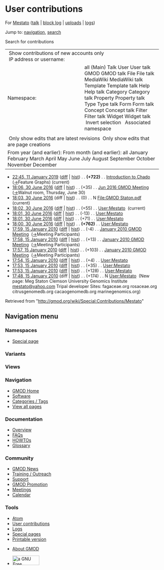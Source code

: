 <div id="mw-page-base" class="noprint">

</div>

<div id="mw-head-base" class="noprint">

</div>

<div id="content" class="mw-body" role="main">

<span id="top"></span>

<div id="mw-js-message" style="display:none;">

</div>



# <span dir="auto">User contributions</span>

<div id="bodyContent">

<div id="contentSub">

For [Mestato](/wiki/User:Mestato "User:Mestato") (<a
href="/mediawiki/index.php?title=User_talk:Mestato&amp;action=edit&amp;redlink=1"
class="new" title="User talk:Mestato (page does not exist)">talk</a> \|
[block
log](/mediawiki/index.php?title=Special:Log/block&page=User%3AMestato "Special:Log/block")
\|
[uploads](/wiki/Special:ListFiles/Mestato "Special:ListFiles/Mestato")
\| [logs](/wiki/Special:Log/Mestato "Special:Log/Mestato"))

</div>

<div id="jump-to-nav" class="mw-jump">

Jump to: [navigation](#mw-navigation), [search](#p-search)

</div>

<div id="mw-content-text">

Search for contributions

<table class="mw-contributions-table">
<colgroup>
<col style="width: 50%" />
<col style="width: 50%" />
</colgroup>
<tbody>
<tr class="odd">
<td colspan="2"> Show contributions of new accounts only<br />
 IP address or username:</td>
</tr>
<tr class="even">
<td class="mw-label">Namespace:</td>
<td>all (Main) Talk User User talk GMOD GMOD talk File File talk
MediaWiki MediaWiki talk Template Template talk Help Help talk Category
Category talk Property Property talk Type Type talk Form Form talk
Concept Concept talk Filter Filter talk Widget Widget talk  
 Invert selection 
 Associated namespace </td>
</tr>
<tr class="odd">
<td colspan="2"></td>
</tr>
<tr class="even">
<td colspan="2"> Only show edits that are latest revisions
 Only show edits that are page creations</td>
</tr>
<tr class="odd">
<td colspan="2">From year (and earlier): From month (and earlier): all
January February March April May June July August September October
November December</td>
</tr>
</tbody>
</table>

- <a
  href="/mediawiki/index.php?title=Introduction_to_Chado&amp;oldid=27763"
  class="mw-changeslist-date" title="Introduction to Chado">22:45, 11
  January 2019</a>
  ([diff](/mediawiki/index.php?title=Introduction_to_Chado&diff=prev&oldid=27763 "Introduction to Chado")
  \|
  [hist](/mediawiki/index.php?title=Introduction_to_Chado&action=history "Introduction to Chado"))
  <span class="mw-changeslist-separator">. .</span> **(+722)**‎
  <span class="mw-changeslist-separator">. .</span>
  <a href="/wiki/Introduction_to_Chado" class="mw-contributions-title"
  title="Introduction to Chado">Introduction to Chado</a> ‎
  <span class="comment">([→](/wiki/Introduction_to_Chado#Feature_Graphs "Introduction to Chado")‎<span dir="auto"><span class="autocomment">Feature
  Graphs</span></span>)</span> <span class="mw-uctop">(current)</span>
- <a
  href="/mediawiki/index.php?title=Jun_2016_GMOD_Meeting&amp;oldid=27206"
  class="mw-changeslist-date" title="Jun 2016 GMOD Meeting">18:06, 30 June
  2016</a>
  ([diff](/mediawiki/index.php?title=Jun_2016_GMOD_Meeting&diff=prev&oldid=27206 "Jun 2016 GMOD Meeting")
  \|
  [hist](/mediawiki/index.php?title=Jun_2016_GMOD_Meeting&action=history "Jun 2016 GMOD Meeting"))
  <span class="mw-changeslist-separator">. .</span>
  <span class="mw-plusminus-pos" dir="ltr"
  title="5,746 bytes after change">(+35)</span>‎
  <span class="mw-changeslist-separator">. .</span>
  <a href="/wiki/Jun_2016_GMOD_Meeting" class="mw-contributions-title"
  title="Jun 2016 GMOD Meeting">Jun 2016 GMOD Meeting</a> ‎
  <span class="comment">([→](/wiki/Jun_2016_GMOD_Meeting#Walnut_room.2C_Thursday.2C_June_30 "Jun 2016 GMOD Meeting")‎<span dir="auto"><span class="autocomment">Walnut
  room, Thursday, June 30</span></span>)</span>
- <a
  href="/mediawiki/index.php?title=File:GMOD_Staton.pdf&amp;oldid=27205"
  class="mw-changeslist-date" title="File:GMOD Staton.pdf">18:03, 30 June
  2016</a> (diff \|
  [hist](/mediawiki/index.php?title=File:GMOD_Staton.pdf&action=history "File:GMOD Staton.pdf"))
  <span class="mw-changeslist-separator">. .</span>
  <span class="mw-plusminus-null" dir="ltr"
  title="0 bytes after change">(0)</span>‎
  <span class="mw-changeslist-separator">. .</span> N
  <a href="/wiki/File:GMOD_Staton.pdf" class="mw-contributions-title"
  title="File:GMOD Staton.pdf">File:GMOD Staton.pdf</a> ‎
  <span class="mw-uctop">(current)</span>
- <a href="/mediawiki/index.php?title=User:Mestato&amp;oldid=27204"
  class="mw-changeslist-date" title="User:Mestato">18:02, 30 June 2016</a>
  ([diff](/mediawiki/index.php?title=User:Mestato&diff=prev&oldid=27204 "User:Mestato")
  \|
  [hist](/mediawiki/index.php?title=User:Mestato&action=history "User:Mestato"))
  <span class="mw-changeslist-separator">. .</span>
  <span class="mw-plusminus-pos" dir="ltr"
  title="1,216 bytes after change">(+55)</span>‎
  <span class="mw-changeslist-separator">. .</span>
  <a href="/wiki/User:Mestato" class="mw-contributions-title"
  title="User:Mestato">User:Mestato</a> ‎
  <span class="mw-uctop">(current)</span>
- <a href="/mediawiki/index.php?title=User:Mestato&amp;oldid=27203"
  class="mw-changeslist-date" title="User:Mestato">18:01, 30 June 2016</a>
  ([diff](/mediawiki/index.php?title=User:Mestato&diff=prev&oldid=27203 "User:Mestato")
  \|
  [hist](/mediawiki/index.php?title=User:Mestato&action=history "User:Mestato"))
  <span class="mw-changeslist-separator">. .</span>
  <span class="mw-plusminus-neg" dir="ltr"
  title="1,161 bytes after change">(-13)</span>‎
  <span class="mw-changeslist-separator">. .</span>
  <a href="/wiki/User:Mestato" class="mw-contributions-title"
  title="User:Mestato">User:Mestato</a> ‎
- <a href="/mediawiki/index.php?title=User:Mestato&amp;oldid=27202"
  class="mw-changeslist-date" title="User:Mestato">18:01, 30 June 2016</a>
  ([diff](/mediawiki/index.php?title=User:Mestato&diff=prev&oldid=27202 "User:Mestato")
  \|
  [hist](/mediawiki/index.php?title=User:Mestato&action=history "User:Mestato"))
  <span class="mw-changeslist-separator">. .</span>
  <span class="mw-plusminus-pos" dir="ltr"
  title="1,174 bytes after change">(+71)</span>‎
  <span class="mw-changeslist-separator">. .</span>
  <a href="/wiki/User:Mestato" class="mw-contributions-title"
  title="User:Mestato">User:Mestato</a> ‎
- <a href="/mediawiki/index.php?title=User:Mestato&amp;oldid=27201"
  class="mw-changeslist-date" title="User:Mestato">18:00, 30 June 2016</a>
  ([diff](/mediawiki/index.php?title=User:Mestato&diff=prev&oldid=27201 "User:Mestato")
  \|
  [hist](/mediawiki/index.php?title=User:Mestato&action=history "User:Mestato"))
  <span class="mw-changeslist-separator">. .</span> **(+762)**‎
  <span class="mw-changeslist-separator">. .</span>
  <a href="/wiki/User:Mestato" class="mw-contributions-title"
  title="User:Mestato">User:Mestato</a> ‎
- <a
  href="/mediawiki/index.php?title=January_2010_GMOD_Meeting&amp;oldid=11383"
  class="mw-changeslist-date" title="January 2010 GMOD Meeting">17:59, 15
  January 2010</a>
  ([diff](/mediawiki/index.php?title=January_2010_GMOD_Meeting&diff=prev&oldid=11383 "January 2010 GMOD Meeting")
  \|
  [hist](/mediawiki/index.php?title=January_2010_GMOD_Meeting&action=history "January 2010 GMOD Meeting"))
  <span class="mw-changeslist-separator">. .</span>
  <span class="mw-plusminus-neg" dir="ltr"
  title="18,502 bytes after change">(-4)</span>‎
  <span class="mw-changeslist-separator">. .</span>
  <a href="/wiki/January_2010_GMOD_Meeting" class="mw-contributions-title"
  title="January 2010 GMOD Meeting">January 2010 GMOD Meeting</a> ‎
  <span class="comment">([→](/wiki/January_2010_GMOD_Meeting#Meeting_Participants "January 2010 GMOD Meeting")‎<span dir="auto"><span class="autocomment">Meeting
  Participants</span></span>)</span>
- <a
  href="/mediawiki/index.php?title=January_2010_GMOD_Meeting&amp;oldid=11382"
  class="mw-changeslist-date" title="January 2010 GMOD Meeting">17:58, 15
  January 2010</a>
  ([diff](/mediawiki/index.php?title=January_2010_GMOD_Meeting&diff=prev&oldid=11382 "January 2010 GMOD Meeting")
  \|
  [hist](/mediawiki/index.php?title=January_2010_GMOD_Meeting&action=history "January 2010 GMOD Meeting"))
  <span class="mw-changeslist-separator">. .</span>
  <span class="mw-plusminus-pos" dir="ltr"
  title="18,506 bytes after change">(+13)</span>‎
  <span class="mw-changeslist-separator">. .</span>
  <a href="/wiki/January_2010_GMOD_Meeting" class="mw-contributions-title"
  title="January 2010 GMOD Meeting">January 2010 GMOD Meeting</a> ‎
  <span class="comment">([→](/wiki/January_2010_GMOD_Meeting#Meeting_Participants "January 2010 GMOD Meeting")‎<span dir="auto"><span class="autocomment">Meeting
  Participants</span></span>)</span>
- <a
  href="/mediawiki/index.php?title=January_2010_GMOD_Meeting&amp;oldid=11381"
  class="mw-changeslist-date" title="January 2010 GMOD Meeting">17:57, 15
  January 2010</a>
  ([diff](/mediawiki/index.php?title=January_2010_GMOD_Meeting&diff=prev&oldid=11381 "January 2010 GMOD Meeting")
  \|
  [hist](/mediawiki/index.php?title=January_2010_GMOD_Meeting&action=history "January 2010 GMOD Meeting"))
  <span class="mw-changeslist-separator">. .</span>
  <span class="mw-plusminus-pos" dir="ltr"
  title="18,493 bytes after change">(+103)</span>‎
  <span class="mw-changeslist-separator">. .</span>
  <a href="/wiki/January_2010_GMOD_Meeting" class="mw-contributions-title"
  title="January 2010 GMOD Meeting">January 2010 GMOD Meeting</a> ‎
  <span class="comment">([→](/wiki/January_2010_GMOD_Meeting#Meeting_Participants "January 2010 GMOD Meeting")‎<span dir="auto"><span class="autocomment">Meeting
  Participants</span></span>)</span>
- <a href="/mediawiki/index.php?title=User:Mestato&amp;oldid=11380"
  class="mw-changeslist-date" title="User:Mestato">17:54, 15 January
  2010</a>
  ([diff](/mediawiki/index.php?title=User:Mestato&diff=prev&oldid=11380 "User:Mestato")
  \|
  [hist](/mediawiki/index.php?title=User:Mestato&action=history "User:Mestato"))
  <span class="mw-changeslist-separator">. .</span>
  <span class="mw-plusminus-pos" dir="ltr"
  title="341 bytes after change">(+4)</span>‎
  <span class="mw-changeslist-separator">. .</span>
  <a href="/wiki/User:Mestato" class="mw-contributions-title"
  title="User:Mestato">User:Mestato</a> ‎
- <a href="/mediawiki/index.php?title=User:Mestato&amp;oldid=11379"
  class="mw-changeslist-date" title="User:Mestato">17:53, 15 January
  2010</a>
  ([diff](/mediawiki/index.php?title=User:Mestato&diff=prev&oldid=11379 "User:Mestato")
  \|
  [hist](/mediawiki/index.php?title=User:Mestato&action=history "User:Mestato"))
  <span class="mw-changeslist-separator">. .</span>
  <span class="mw-plusminus-pos" dir="ltr"
  title="337 bytes after change">(+35)</span>‎
  <span class="mw-changeslist-separator">. .</span>
  <a href="/wiki/User:Mestato" class="mw-contributions-title"
  title="User:Mestato">User:Mestato</a> ‎
- <a href="/mediawiki/index.php?title=User:Mestato&amp;oldid=11378"
  class="mw-changeslist-date" title="User:Mestato">17:53, 15 January
  2010</a>
  ([diff](/mediawiki/index.php?title=User:Mestato&diff=prev&oldid=11378 "User:Mestato")
  \|
  [hist](/mediawiki/index.php?title=User:Mestato&action=history "User:Mestato"))
  <span class="mw-changeslist-separator">. .</span>
  <span class="mw-plusminus-pos" dir="ltr"
  title="302 bytes after change">(+128)</span>‎
  <span class="mw-changeslist-separator">. .</span>
  <a href="/wiki/User:Mestato" class="mw-contributions-title"
  title="User:Mestato">User:Mestato</a> ‎
- <a href="/mediawiki/index.php?title=User:Mestato&amp;oldid=11377"
  class="mw-changeslist-date" title="User:Mestato">17:48, 15 January
  2010</a> (diff \|
  [hist](/mediawiki/index.php?title=User:Mestato&action=history "User:Mestato"))
  <span class="mw-changeslist-separator">. .</span>
  <span class="mw-plusminus-pos" dir="ltr"
  title="174 bytes after change">(+174)</span>‎
  <span class="mw-changeslist-separator">. .</span> N
  <a href="/wiki/User:Mestato" class="mw-contributions-title"
  title="User:Mestato">User:Mestato</a> ‎ <span class="comment">(New
  page: Meg Staton Clemson University Genomics Institute
  mestato@yahoo.com Tripal developer Sites: fagaceae.org rosaceae.org
  citrusgenomedb.org cacaogenomedb.org marinegenomics.org)</span>

</div>

<div class="printfooter">

Retrieved from "<http://gmod.org/wiki/Special:Contributions/Mestato>"

</div>

<div id="catlinks" class="catlinks catlinks-allhidden">

</div>

<div class="visualClear">

</div>

</div>

</div>

<div id="mw-navigation">

## Navigation menu

<div id="mw-head">



<div id="left-navigation">

<div id="p-namespaces" class="vectorTabs" role="navigation"
aria-labelledby="p-namespaces-label">

### Namespaces

- <span id="ca-nstab-special">[Special
  page](/wiki/Special:Contributions/Mestato "This is a special page, you cannot edit the page itself")</span>

</div>

<div id="p-variants" class="vectorMenu emptyPortlet" role="navigation"
aria-labelledby="p-variants-label">

### 

### Variants[](#)

<div class="menu">

</div>

</div>

</div>

<div id="right-navigation">

<div id="p-views" class="vectorTabs emptyPortlet" role="navigation"
aria-labelledby="p-views-label">

### Views

</div>



</div>



</div>

</div>

</div>

<div id="mw-panel">

<div id="p-logo" role="banner">

<a href="/wiki/Main_Page"
style="background-image: url(http://gmod.org/images/GMOD-cogs.png);"
title="Visit the main page"></a>

</div>

<div id="p-Navigation" class="portal" role="navigation"
aria-labelledby="p-Navigation-label">

### Navigation

<div class="body">

- <span id="n-GMOD-Home">[GMOD Home](/wiki/Main_Page)</span>
- <span id="n-Software">[Software](/wiki/GMOD_Components)</span>
- <span id="n-Categories-.2F-Tags">[Categories /
  Tags](/wiki/Categories)</span>
- <span id="n-View-all-pages">[View all
  pages](/wiki/Special:AllPages)</span>

</div>

</div>

<div id="p-Documentation" class="portal" role="navigation"
aria-labelledby="p-Documentation-label">

### Documentation

<div class="body">

- <span id="n-Overview">[Overview](/wiki/Overview)</span>
- <span id="n-FAQs">[FAQs](/wiki/Category:FAQ)</span>
- <span id="n-HOWTOs">[HOWTOs](/wiki/Category:HOWTO)</span>
- <span id="n-Glossary">[Glossary](/wiki/Glossary)</span>

</div>

</div>

<div id="p-Community" class="portal" role="navigation"
aria-labelledby="p-Community-label">

### Community

<div class="body">

- <span id="n-GMOD-News">[GMOD News](/wiki/GMOD_News)</span>
- <span id="n-Training-.2F-Outreach">[Training /
  Outreach](/wiki/Training_and_Outreach)</span>
- <span id="n-Support">[Support](/wiki/Support)</span>
- <span id="n-GMOD-Promotion">[GMOD
  Promotion](/wiki/GMOD_Promotion)</span>
- <span id="n-Meetings">[Meetings](/wiki/Meetings)</span>
- <span id="n-Calendar">[Calendar](/wiki/Calendar)</span>

</div>

</div>

<div id="p-tb" class="portal" role="navigation"
aria-labelledby="p-tb-label">

### Tools

<div class="body">

- <span id="feedlinks"><a
  href="http://gmod.org/mediawiki/index.php?title=Special:Contributions/Mestato&amp;feed=atom"
  id="feed-atom" class="feedlink" rel="alternate"
  type="application/atom+xml" title="Atom feed for this page">Atom</a></span>
- <span id="t-contributions">[User
  contributions](/wiki/Special:Contributions/Mestato "A list of contributions of this user")</span>
- <span id="t-log">[Logs](/wiki/Special:Log/Mestato)</span>
- <span id="t-specialpages"><a href="/wiki/Special:SpecialPages" accesskey="q"
  title="A list of all special pages [q]">Special pages</a></span>
- <span id="t-print"><a
  href="/mediawiki/index.php?title=Special:Contributions/Mestato&amp;printable=yes"
  rel="alternate" accesskey="p"
  title="Printable version of this page [p]">Printable version</a></span>

</div>

</div>

</div>

</div>

<div id="footer" role="contentinfo">

- <span id="footer-places-about">[About
  GMOD](/wiki/GMOD:About "GMOD:About")</span>

<!-- -->

- <span id="footer-copyrightico">[<img src="http://www.gnu.org/graphics/gfdl-logo-small.png" width="88"
  height="31" alt="a GNU Free Documentation License" />](http://www.gnu.org/licenses/fdl-1.3.html)</span>


<div style="clear:both">

</div>

</div>
